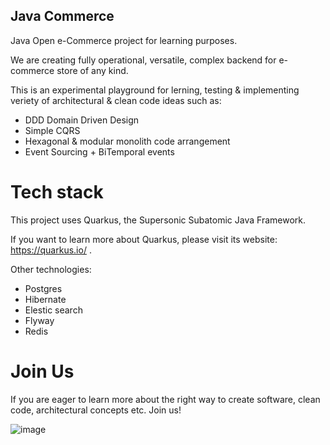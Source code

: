## Java Commerce

Java Open e-Commerce project for learning purposes.

We are creating fully operational, versatile, complex backend for e-commerce store of any kind. 

This is an experimental playground for lerning, testing & implementing veriety of architectural & clean code ideas such as:

- DDD Domain Driven Design
- Simple CQRS
- Hexagonal & modular monolith code arrangement
- Event Sourcing + BiTemporal events

# Tech stack

This project uses Quarkus, the Supersonic Subatomic Java Framework.

If you want to learn more about Quarkus, please visit its website: https://quarkus.io/ .

Other technologies:
- Postgres
- Hibernate
- Elestic search
- Flyway
- Redis

# Join Us

If you are eager to learn more about the right way to create software, clean code, architectural concepts etc. Join us!

![image](https://github.com/JavaOpenCommerce/parent/assets/59369050/c6354d93-7c1c-4fb8-a599-c7d7e8c68635)
